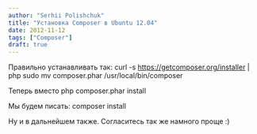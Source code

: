 ```yaml
---
author: "Serhii Polishchuk"
title: "Установка Composer в Ubuntu 12.04"
date: 2012-11-12
tags: ["Composer"]
draft: true
---
```

<!--more-->
Правильно устанавливать так:
    curl -s https://getcomposer.org/installer | php
    sudo mv composer.phar /usr/local/bin/composer

Теперь вместо
    php composer.phar install

Мы будем писать:
    composer install

Ну и в дальнейшем также. Согласитесь так же намного проще :)
